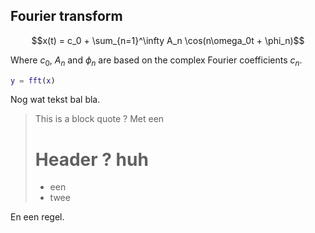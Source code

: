 ## Fourier transform
$$x(t) = c_0 + \sum_{n=1}^\infty A_n \cos(n\omega_0t + \phi_n)$$

Where $c_0$, $A_n$ and $\phi_n$ are based on the complex Fourier coefficients $c_n$.

~~~ matlab
y = fft(x)
~~~

Nog wat tekst  bal bla.

> This is a block quote ?
> Met een
> # Header ? huh
> * een
> * twee

En een regel.